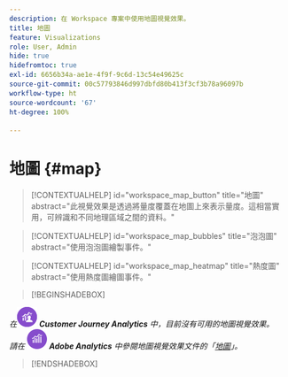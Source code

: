 ```yaml
---
description: 在 Workspace 專案中使用地圖視覺效果。
title: 地圖
feature: Visualizations
role: User, Admin
hide: true
hidefromtoc: true
exl-id: 6656b34a-ae1e-4f9f-9c6d-13c54e49625c
source-git-commit: 00c57793846d997dbfd80b413f3cf3b78a96097b
workflow-type: ht
source-wordcount: '67'
ht-degree: 100%

---
```


# 地圖 {#map}

<!-- markdownlint-disable MD034 -->

>[!CONTEXTUALHELP]
>id="workspace_map_button"
>title="地圖"
>abstract="此視覺效果是透過將量度覆蓋在地圖上來表示量度。這相當實用，可辨識和不同地理區域之間的資料。"

<!-- markdownlint-enable MD034 -->

<!-- markdownlint-disable MD034 -->

>[!CONTEXTUALHELP]
>id="workspace_map_bubbles"
>title="泡泡圖"
>abstract="使用泡泡圖繪製事件。"

<!-- markdownlint-enable MD034 -->

<!-- markdownlint-disable MD034 -->

>[!CONTEXTUALHELP]
>id="workspace_map_heatmap"
>title="熱度圖"
>abstract="使用熱度圖繪圖事件。"

<!-- markdownlint-enable MD034 -->

>[!BEGINSHADEBOX]

_在_![CustomerJourneyAnalytics](/help/assets/icons/CustomerJourneyAnalytics.svg) _**Customer Journey Analytics** 中，目前沒有可用的地圖視覺效果。_<br/>_請在_ ![AdobeAnalytics](/help/assets/icons/AdobeAnalytics.svg) _**Adobe Analytics** 中參閱地圖視覺效果文件的「[地圖](https://experienceleague.adobe.com/zh-hant/docs/analytics/analyze/analysis-workspace/visualizations/map-visualization)」。_

>[!ENDSHADEBOX]
